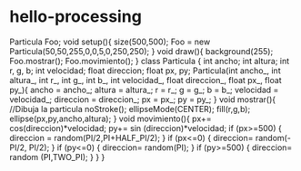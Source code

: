 # hello-processing
Particula Foo;   void setup(){   size(500,500);   Foo = new Particula(50,50,255,0,0,5,0,250,250);    }  void draw(){   background(255);   Foo.mostrar();   Foo.movimiento(); }  class Particula {   int ancho;   int altura;   int r, g, b;   int velocidad;   float direccion;   float px, py;      Particula(int ancho_, int altura_, int r_, int g_, int b_, int velocidad_, float direccion_, float px_, float py_){          ancho = ancho_;     altura = altura_;     r = r_;     g = g_;     b = b_;     velocidad = velocidad_;     direccion = direccion_;     px = px_;     py = py_;        }    void mostrar(){       //Dibuja la particula      noStroke();      ellipseMode(CENTER);      fill(r,g,b);      ellipse(px,py,ancho,altura);    }        void movimiento(){        px+= cos(direccion)*velocidad;       py+= sin (direccion)*velocidad;           if (px>=500)     {            direccion = random(PI/2,PI+HALF_PI/2);           }            if (px&lt;=0)      {        direccion= random(-PI/2, PI/2);      }        if (py&lt;=0)    {      direccion= random(PI);    }        if (py>=500)    {      direccion= random (PI,TWO_PI);    }   }  }
